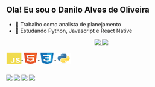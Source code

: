 ## Ola! Eu sou o Danilo Alves de Oliveira

- 🔭 Trabalho como analista de planejamento
- 🌱 Estudando Python, Javascript e React Native

<div align="center">
  <a href="https://github.com/danilogithubbr">
  <img height="180em" src="https://github-readme-stats.vercel.app/api?username=danilogithubbr&show_icons=true&theme=JupyterLab&include_all_commits=true&count_private=true"/>
  <img height="180em" src="https://github-readme-stats.vercel.app/api/top-langs/?username=danilogithubbr&layout=compact&langs_count=7&theme=JupyterLab"/>
</div>
<div style="display: inline_block"><br>
  <img align="center" alt="Rafa-Js" height="30" width="40" src="https://raw.githubusercontent.com/devicons/devicon/master/icons/javascript/javascript-plain.svg">
  <img align="center" alt="Rafa-HTML" height="30" width="40" src="https://raw.githubusercontent.com/devicons/devicon/master/icons/html5/html5-original.svg">
  <img align="center" alt="Rafa-CSS" height="30" width="40" src="https://raw.githubusercontent.com/devicons/devicon/master/icons/css3/css3-original.svg">
  <img align="center" alt="Rafa-Python" height="30" width="40" src="https://raw.githubusercontent.com/devicons/devicon/master/icons/python/python-original.svg">
</div>
  
  ##
 
<div> 
  <a href="https://www.youtube.com/channel/UCvJK7SGB_ipQHTeZxZlFzdQ" target="_blank"><img src="https://img.shields.io/badge/YouTube-FF0000?style=for-the-badge&logo=youtube&logoColor=white" target="_blank"></a>
  <a href="https://instagram.com/daniloalves1" target="_blank"><img src="https://img.shields.io/badge/-Instagram-%23E4405F?style=for-the-badge&logo=instagram&logoColor=white" target="_blank"></a>
  <a href = "mailto:daniloalves1@gmail.com"><img src="https://img.shields.io/badge/-Gmail-%23333?style=for-the-badge&logo=gmail&logoColor=white" target="_blank"></a>
  <a href="https://www.linkedin.com/in/danilo-alves-23ba0b28" target="_blank"><img src="https://img.shields.io/badge/-LinkedIn-%230077B5?style=for-the-badge&logo=linkedin&logoColor=white" target="_blank"></a> 
 
 <!-- ![Snake animation](https://github.com/danilogithubbr/danilogithubbr/blob/output/github-contribution-grid-snake.svg) --!>
 
</div>
